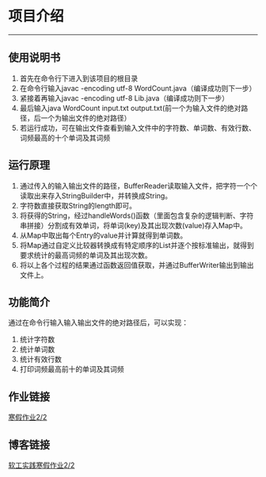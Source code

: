 # 项目介绍

---

## 使用说明书
1. 首先在命令行下进入到该项目的根目录
2. 在命令行输入javac -encoding utf-8 WordCount.java（编译成功则下一步）
3. 紧接着再输入javac -encoding utf-8 Lib.java（编译成功则下一步）
4. 最后输入java WordCount input.txt output.txt(前一个为输入文件的绝对路径，后一个为输出文件的绝对路径）
5. 若运行成功，可在输出文件查看到输入文件中的字符数、单词数、有效行数、词频最高的十个单词及其词频

## 运行原理
1. 通过传入的输入输出文件的路径，BufferReader读取输入文件，把字符一个个读取出来存入StringBuilder中，并转换成String。
2. 字符数直接获取String的length即可。
3. 将获得的String，经过handleWords()函数（里面包含复杂的逻辑判断、字符串拼接）分割成有效单词，将单词(key)及其出现次数(value)存入Map中。
4. 从Map中取出每个Entry的value并计算就得到单词数。
5. 将Map通过自定义比较器转换成有特定顺序的List并逐个按标准输出，就得到要求统计的最高词频的单词及其出现次数。
6. 将以上各个过程的结果通过函数返回值获取，并通过BufferWriter输出到输出文件上。

## 功能简介
通过在命令行输入输入输出文件的绝对路径后，可以实现：
1. 统计字符数
2. 统计单词数
3. 统计有效行数
4. 打印词频最高前十的单词及其词频

## 作业链接
[寒假作业2/2](https://edu.cnblogs.com/campus/fzu/2021SpringSoftwareEngineeringPractice/homework/11740)

## 博客链接
[软工实践寒假作业2/2](https://www.cnblogs.com/NingMengBlog/p/14466783.html)
